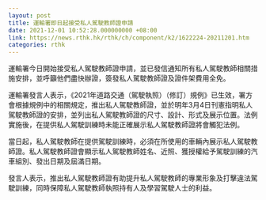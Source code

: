 ```yaml
---
layout: post
title: 運輸署即日起接受私人駕駛教師證申請
date: 2021-12-01 10:52:28.000000000 +08:00
link: https://news.rthk.hk/rthk/ch/component/k2/1622224-20211201.htm
categories: rthk
---
```


運輸署今日開始接受私人駕駛教師證申請，並已發信通知所有私人駕駛教師相關措施安排，並呼籲他們盡快辦證，簽發私人駕駛教師證及證件架費用全免。

運輸署發言人表示，《2021年道路交通（駕駛執照）（修訂）規例》已生效，署方會根據規例中的相關規定，推出私人駕駛教師證，並於明年3月4日刊憲指明私人駕駛教師證的安排，並列出私人駕駛教師證的尺寸、設計、形式及展示位置。法例實施後，在提供私人駕駛訓練時未能正確展示私人駕駛教師證將會觸犯法例。

當日起，私人駕駛教師在提供駕駛訓練時，必須在所使用的車輛內展示私人駕駛教師證。私人駕駛教師證會顯示私人駕駛教師姓名、近照、獲授權給予駕駛訓練的汽車組別、發出日期及屆滿日期。

發言人表示，推出私人駕駛教師證有助提升私人駕駛教師的專業形象及打擊違法駕駛訓練，同時保障私人駕駛教師執照持有人及學習駕駛人士的利益。
